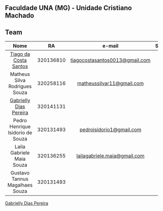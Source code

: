 ## Faculdade UNA (MG) - Unidade Cristiano Machado
## Team
| Nome  | RA  |e-mail | SEMESTRE  |
| :------------: | :------------: | :------------: | :------------: |
|[Tiago da Costa Santos](https://github.com/tGUhh/ "link title")  |	320136810|	tiagocostasantos0013@gmail.com|	4°
|Matheus Silva Rodrigues Souza | 	 320258116| matheussilvar11@gmail.com	   |	 3º
|[Gabrielly Dias Pereira](https://github.com/GabriellyDiasPereira/ "link title")   |	320141131|	 |	?°
|Pedro Henrique Isidorio de Souza |	320131493|	pedroisidorio1@gmail.com   |	4°
|Laila Gabriele Maia Souza|	320136255|	lailagabriele.maia@gmail.com |	4º
|Gustavo Tannus Magalhaes Souza |	320131493|	 |	?º


[Gabrielly Dias Pereira](https://github.com/GabriellyDiasPereira/ "link title")  
